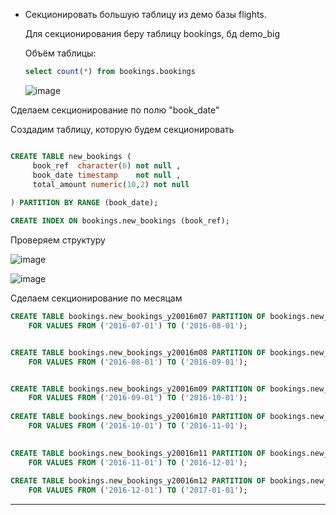 * Секционировать большую таблицу из демо базы flights.

   Для секционирования беру таблицу bookings, бд demo_big
  
   Объём таблицы:
     
  ```sql 
  select count(*) from bookings.bookings

  ```
  ![image](https://github.com/VyacheslavIT/postgre/assets/136000255/d8b624cd-dc66-4577-baeb-37022a92d2fd)

Сделаем секционирование по полю "book_date"

Создадим таблицу, которую будем секционировать

```sql

CREATE TABLE new_bookings (
     book_ref  character(6) not null ,
     book_date timestamp    not null ,
     total_amount numeric(10,2) not null
         
) PARTITION BY RANGE (book_date);

CREATE INDEX ON bookings.new_bookings (book_ref);

```

Проверяем структуру 



![image](https://github.com/VyacheslavIT/postgre/assets/136000255/0aeba3a1-0df5-4321-ade4-0424e4dc3042)


![image](https://github.com/VyacheslavIT/postgre/assets/136000255/2b72532c-1ec6-4f0a-9322-84d9550f4a73)

Сделаем секционирование по месяцам 

```sql
CREATE TABLE bookings.new_bookings_y20016m07 PARTITION OF bookings.new_bookings
    FOR VALUES FROM ('2016-07-01') TO ('2016-08-01');


CREATE TABLE bookings.new_bookings_y20016m08 PARTITION OF bookings.new_bookings
    FOR VALUES FROM ('2016-08-01') TO ('2016-09-01');


CREATE TABLE bookings.new_bookings_y20016m09 PARTITION OF bookings.new_bookings
    FOR VALUES FROM ('2016-09-01') TO ('2016-10-01');
	
CREATE TABLE bookings.new_bookings_y20016m10 PARTITION OF bookings.new_bookings
    FOR VALUES FROM ('2016-10-01') TO ('2016-11-01');	
	

CREATE TABLE bookings.new_bookings_y20016m11 PARTITION OF bookings.new_bookings
    FOR VALUES FROM ('2016-11-01') TO ('2016-12-01');	
	
CREATE TABLE bookings.new_bookings_y20016m12 PARTITION OF bookings.new_bookings
    FOR VALUES FROM ('2016-12-01') TO ('2017-01-01');	
```

------------------------------------------------------
